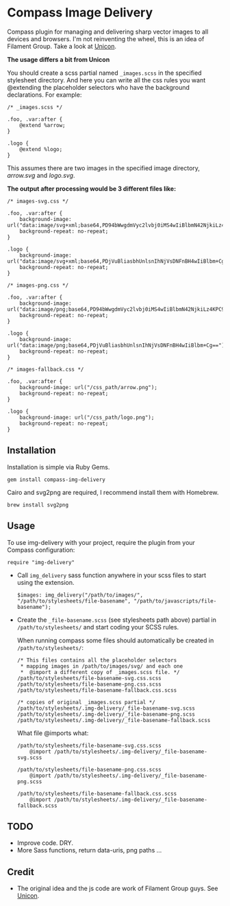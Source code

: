 # Compass Image Delivery

Compass plugin for managing and delivering sharp vector images to all devices and browsers.
I'm not reinventing the wheel, this is an idea of Filament Group. Take a look at [Unicon](http://filamentgroup.com/lab/unicon/).

**The usage differs a bit from Unicon**

You should create a scss partial named ```_images.scss``` in the specified stylesheet directory. And here you can write all the css rules you want @extending the placeholder selectors who have the background declarations. For example:

```
/* _images.scss */

.foo, .var:after {
	@extend %arrow;
}

.logo {
	@extend %logo;
}
```
This assumes there are two images in the specified image directory, *arrow.svg* and *logo.svg*. 

**The output after processing would be 3 different files like:**


```
/* images-svg.css */

.foo, .var:after {
	background-image: url("data:image/svg+xml;base64,PD94bWwgdmVyc2lvbj0iMS4wIiBlbmN42NjkiLz4KPC9zdmc+Cg==");
	background-repeat: no-repeat;
}
          
.logo {
	background-image: url("data:image/svg+xml;base64,PDjVuBliasbhUnlsnIhNjVsDNFnBH4wIiBlbm+Cg==");
	background-repeat: no-repeat;
}

```

```
/* images-png.css */

.foo, .var:after {
	background-image: url("data:image/png;base64,PD94bWwgdmVyc2lvbj0iMS4wIiBlbmN42NjkiLz4KPC9zdmc+Cg==");
	background-repeat: no-repeat;
}
          
.logo {
	background-image: url("data:image/png;base64,PDjVuBliasbhUnlsnIhNjVsDNFnBH4wIiBlbm+Cg==");
	background-repeat: no-repeat;
}

```

```
/* images-fallback.css */

.foo, .var:after {
	background-image: url("/css_path/arrow.png");
	background-repeat: no-repeat;
}
          
.logo {
	background-image: url("/css_path/logo.png");
	background-repeat: no-repeat;
}

```



## Installation

Installation is simple via Ruby Gems.

```gem install compass-img-delivery```

Cairo and svg2png are required, I recommend install them with Homebrew.

```brew install svg2png```


## Usage

To use img-delivery with your project, require the plugin from your Compass configuration:

```require "img-delivery"```


- Call ```img_delivery``` sass function anywhere in your scss files to start using the extension.

	```$images: img_delivery("/path/to/images/", "/path/to/stylesheets/file-basename", "/path/to/javascripts/file-basename");```

- Create the ```_file-basename.scss``` (see stylesheets path above) partial in ```/path/to/stylesheets/``` and start coding your SCSS rules.

	When running compass some files should automatically be created in ```/path/to/stylesheets/```:
	
	```
	/* This files contains all the placeholder selectors 
	 * mapping images in /path/to/images/svg/ and each one
	 *  @import a different copy of _images.scss file. */	 	 
	/path/to/stylesheets/file-basename-svg.css.scss
	/path/to/stylesheets/file-basename-png.css.scss
	/path/to/stylesheets/file-basename-fallback.css.scss	
	
	/* copies of original _images.scss partial */	
	/path/to/stylesheets/.img-delivery/_file-basename-svg.scss  
	/path/to/stylesheets/.img-delivery/_file-basename-png.scss
	/path/to/stylesheets/.img-delivery/_file-basename-fallback.scss
	```
	
	What file @imports what:

	```
	/path/to/stylesheets/file-basename-svg.css.scss
		@import /path/to/stylesheets/.img-delivery/_file-basename-svg.scss
	
	/path/to/stylesheets/file-basename-png.css.scss
		@import /path/to/stylesheets/.img-delivery/_file-basename-png.scss
	
	/path/to/stylesheets/file-basename-fallback.css.scss
		@import /path/to/stylesheets/.img-delivery/_file-basename-fallback.scss
	```

## TODO

- Improve code. DRY.
- More Sass functions, return data-uris, png paths ...

## Credit

- The original idea and the js code are work of Filament Group guys. See [Unicon](https://github.com/filamentgroup/unicon).

